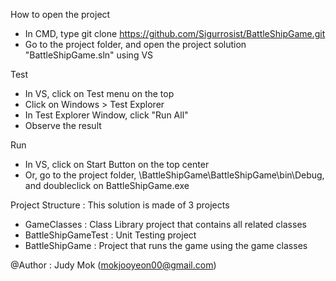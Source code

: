 How to open the project
- In CMD, type git clone https://github.com/Sigurrosist/BattleShipGame.git
- Go to the project folder, and open the project solution "BattleShipGame.sln" using VS

Test
- In VS, click on Test menu on the top
- Click on Windows > Test Explorer
- In Test Explorer Window, click "Run All"
- Observe the result

Run
- In VS, click on Start Button on the top center
- Or, go to the project folder, \BattleShipGame\BattleShipGame\bin\Debug, and doubleclick on BattleShipGame.exe

Project Structure : This solution is made of 3 projects
- GameClasses : Class Library project that contains all related classes
- BattleShipGameTest : Unit Testing project
- BattleShipGame : Project that runs the game using the game classes


@Author : Judy Mok (mokjooyeon00@gmail.com) 
